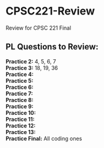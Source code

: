 # CPSC221-Review
Review for CPSC 221 Final

## PL Questions to Review:
**Practice 2:** 4, 5, 6, 7 <br>
**Practice 3:** 18, 19, 36 <br>
**Practice 4:** <br>
**Practice 5:** <br>
**Practice 6:** <br>
**Practice 7:** <br>
**Practice 8:** <br>
**Practice 9:** <br>
**Practice 10:** <br>
**Practice 11:** <br>
**Practice 12:** <br>
**Practice 13:** <br>
**Practice Final:** All coding ones <br>

